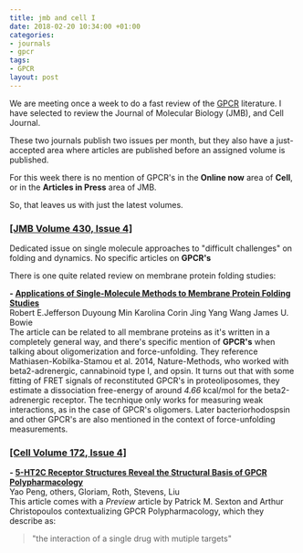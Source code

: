 ```yaml
---
title: jmb and cell I
date: 2018-02-20 10:34:00 +01:00
categories:
- journals
- gpcr
tags:
- GPCR
layout: post
---
```


We are meeting once a week to do a fast review of the [GPCR](https://en.wikipedia.org/wiki/G_protein-coupled_receptor)
literature. I have selected to review the Journal of Molecular Biology
(JMB), and Cell Journal.  

These two journals publish two issues per month, but they also have a
just-accepted area where articles are published before an assigned
volume is published.  

For this week there is no mention of GPCR's in the **Online now** area
of **Cell**, or in the **Articles in Press** area of JMB.

So, that leaves us with just the latest volumes.  


### [[JMB Volume 430, Issue 4]](https://www.sciencedirect.com/journal/journal-of-molecular-biology/vol/430/issue/4)

Dedicated issue on single molecule approaches to "difficult
challenges" on folding and dynamics. No specific articles on **GPCR's**

There is one quite related review on membrane protein folding
studies:  

**- [Applications of Single-Molecule Methods to Membrane Protein Folding Studies](https://doi.org/10.1016/j.jmb.2017.05.021)**  
Robert E.Jefferson Duyoung Min Karolina Corin Jing Yang Wang James U. Bowie  
The article can be related to all membrane proteins as it's written in
a completely general way, and there's specific mention of **GPCR's**
when talking about oligomerization and force-unfolding. They reference Mathiasen-Kobilka-Stamou et
al. 2014, Nature-Methods,  who worked with beta2-adrenergic, cannabinoid type I, and
opsin. It turns out that with some fitting of FRET signals of
reconstituted GPCR's in proteoliposomes, they estimate a dissociation
free-energy of around *4.66* kcal/mol for the beta2-adrenergic
receptor. The tecnhique only works for measuring weak interactions, as
in the case of GPCR's oligomers.
Later bacteriorhodospsin and other GPCR's are also mentioned in the context of
force-unfolding measurements.


### [[Cell Volume 172, Issue 4]](http://www.cell.com/cell/issue?pii=S0092-8674(17)X0004-4)  

**- [5-HT2C Receptor Structures Reveal the Structural Basis of GPCR Polypharmacology](https://doi.org/10.1016/j.cell.2018.01.001)**  
Yao Peng, others, Gloriam, Roth, Stevens, Liu  
This article comes with a *Preview* article by Patrick M. Sexton and
Arthur Christopoulos contextualizing GPCR Polypharmacology, which they
describe as:  
> "the interaction of a single drug with mutiple targets" 


